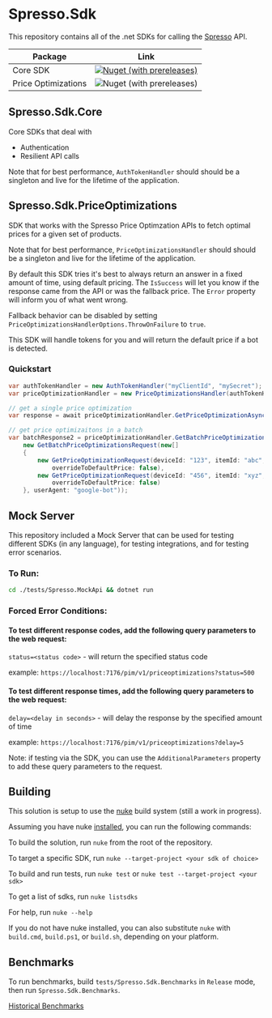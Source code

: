 # Spresso.Sdk

This repository contains all of the .net SDKs for calling the [Spresso](https://www.spresso.com/) API.


| Package | Link |
|---------|------|
| Core SDK | [![Nuget (with prereleases)](https://img.shields.io/nuget/vpre/Spresso.Sdk.Core)](https://www.nuget.org/packages/Spresso.Sdk.Core) |
| Price Optimizations | ![Nuget (with prereleases)](https://img.shields.io/nuget/vpre/Spresso.Sdk.PriceOptimizations) |


## Spresso.Sdk.Core
Core SDKs that deal with
* Authentication
* Resilient API calls

Note that for best performance, `AuthTokenHandler` should should be a singleton and live for the lifetime of the application.

## Spresso.Sdk.PriceOptimizations
SDK that works with the Spresso Price Optimzation APIs to fetch optimal prices for a given set of products.

Note that for best performance, `PriceOptimizationsHandler` should should be a singleton and live for the lifetime of the application.

By default this SDK tries it's best to always return an answer in a fixed amount of time, using default pricing.  The `IsSuccess` will let you know if the response came from the API or was the fallback price.  The `Error` property will inform you of what went wrong.

Fallback behavior can be disabled by setting `PriceOptimizationsHandlerOptions.ThrowOnFailure` to `true`.

This SDK will handle tokens for you and will return the default price if a bot is detected.

### Quickstart
```csharp
var authTokenHandler = new AuthTokenHandler("myClientId", "mySecret");
var priceOptimizationHandler = new PriceOptimizationsHandler(authTokenHandler);

// get a single price optimization
var response = await priceOptimizationHandler.GetPriceOptimizationAsync(new GetPriceOptimizationRequest(deviceId: "device123", itemId: "item42", defaultPrice: 9.99m, userId: "9635345345534ad3", overrideToDefaultPrice: false, userAgent: "Mozilla/5.0 (Windows NT 10.0; Win64; x64) AppleWebKit/537.36 (KHTML, like Gecko) Chrome/109.0.0.0 Safari/537.36"));

// get price optimizaitons in a batch
var batchResponse2 = priceOptimizationHandler.GetBatchPriceOptimizationsAsync(
    new GetBatchPriceOptimizationsRequest(new[]
    {
        new GetPriceOptimizationRequest(deviceId: "123", itemId: "abc", defaultPrice: 19.99m, userId: "u42",
            overrideToDefaultPrice: false),
        new GetPriceOptimizationRequest(deviceId: "456", itemId: "xyz", defaultPrice: 11.99m, userId: "u42",
            overrideToDefaultPrice: false)
    }, userAgent: "google-bot"));

```
## Mock Server
This repository included a Mock Server that can be used for testing different SDKs (in any language), for testing integrations, and for testing error scenarios.

### To Run:
``` bash
cd ./tests/Spresso.MockApi && dotnet run
```

### Forced Error Conditions:
#### To test different response codes, add the following query parameters to the web request:
`status=<status code>` - will return the specified status code

example: `https://localhost:7176/pim/v1/priceoptimizations?status=500`

#### To test different response times, add the following query parameters to the web request:
`delay=<delay in seconds>` - will delay the response by the specified amount of time

example: `https://localhost:7176/pim/v1/priceoptimizations?delay=5`

Note: if testing via the SDK, you can use the `AdditionalParameters` property to add these query parameters to the request.

## Building
This solution is setup to use the [nuke](https://nuke.build/) build system (still a work in progress).

Assuming you have nuke [installed](https://nuke.build/docs/getting-started/installation/), you can run the following commands:


To build the solution, run `nuke` from the root of the repository.

To target a specific SDK, run `nuke --target-project <your sdk of choice>`

To build and run tests, run `nuke test` or `nuke test --target-project <your sdk>`

To get a list of sdks, run `nuke listsdks`

For help, run `nuke --help`

If you do not have nuke installed, you can also substitute `nuke` with `build.cmd`, `build.ps1`, or `build.sh`, depending on your platform.

## Benchmarks
To run benchmarks, build `tests/Spresso.Sdk.Benchmarks` in `Release` mode, then run `Spresso.Sdk.Benchmarks`.

[Historical Benchmarks](/tests/Spresso.Sdk.Benchmarks/History)
					   
